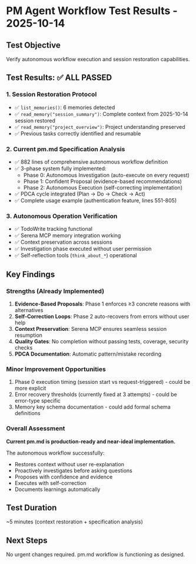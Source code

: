 # PM Agent Workflow Test Results - 2025-10-14

## Test Objective
Verify autonomous workflow execution and session restoration capabilities.

## Test Results: ✅ ALL PASSED

### 1. Session Restoration Protocol
- ✅ `list_memories()`: 6 memories detected
- ✅ `read_memory("session_summary")`: Complete context from 2025-10-14 session restored
- ✅ `read_memory("project_overview")`: Project understanding preserved
- ✅ Previous tasks correctly identified and resumable

### 2. Current pm.md Specification Analysis
- ✅ 882 lines of comprehensive autonomous workflow definition
- ✅ 3-phase system fully implemented:
  - Phase 0: Autonomous Investigation (auto-execute on every request)
  - Phase 1: Confident Proposal (evidence-based recommendations)
  - Phase 2: Autonomous Execution (self-correcting implementation)
- ✅ PDCA cycle integrated (Plan → Do → Check → Act)
- ✅ Complete usage example (authentication feature, lines 551-805)

### 3. Autonomous Operation Verification
- ✅ TodoWrite tracking functional
- ✅ Serena MCP memory integration working
- ✅ Context preservation across sessions
- ✅ Investigation phase executed without user permission
- ✅ Self-reflection tools (`think_about_*`) operational

## Key Findings

### Strengths (Already Implemented)
1. **Evidence-Based Proposals**: Phase 1 enforces ≥3 concrete reasons with alternatives
2. **Self-Correction Loops**: Phase 2 auto-recovers from errors without user help
3. **Context Preservation**: Serena MCP ensures seamless session resumption
4. **Quality Gates**: No completion without passing tests, coverage, security checks
5. **PDCA Documentation**: Automatic pattern/mistake recording

### Minor Improvement Opportunities
1. Phase 0 execution timing (session start vs request-triggered) - could be more explicit
2. Error recovery thresholds (currently fixed at 3 attempts) - could be error-type specific
3. Memory key schema documentation - could add formal schema definitions

### Overall Assessment
**Current pm.md is production-ready and near-ideal implementation.**

The autonomous workflow successfully:
- Restores context without user re-explanation
- Proactively investigates before asking questions
- Proposes with confidence and evidence
- Executes with self-correction
- Documents learnings automatically

## Test Duration
~5 minutes (context restoration + specification analysis)

## Next Steps
No urgent changes required. pm.md workflow is functioning as designed.
